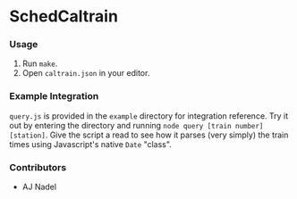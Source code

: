 SchedCaltrain
=============

### Usage
1. Run `make`.
2. Open `caltrain.json` in your editor.

### Example Integration
`query.js` is provided in the `example` directory for integration reference. Try it out by entering the directory and running `node query [train number] [station]`. Give the script a read to see how it parses (very simply) the train times using Javascript's native `Date` "class".

### Contributors
- AJ Nadel